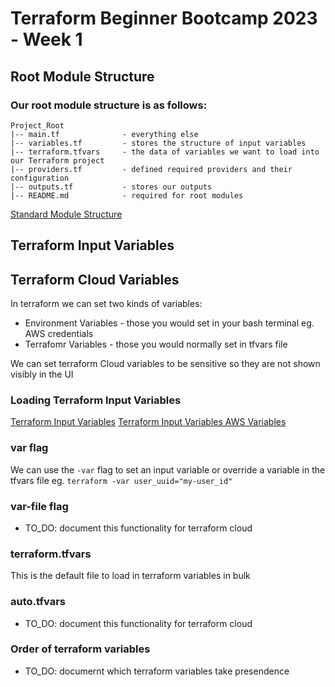 # Terraform Beginner Bootcamp 2023 - Week 1

## Root Module Structure

### Our root module structure is as follows:

```
Project_Root
|-- main.tf              - everything else
|-- variables.tf         - stores the structure of input variables
|-- terraform.tfvars     - the data of variables we want to load into our Terraform project
|-- providers.tf         - defined required providers and their configuration
|-- outputs.tf           - stores our outputs
|-- README.md            - required for root modules

```

[Standard Module Structure](https://developer.hashicorp.com/terraform/language/modules/develop/structure)
## Terraform Input Variables
## Terraform Cloud Variables

In terraform we can set two kinds of variables:
- Environment Variables - those you would set in your bash terminal eg. AWS credentials
- Terrafomr Variables - those you would normally set in tfvars file

We can set terraform Cloud variables to be sensitive so they are not shown visibly in the UI

### Loading Terraform Input Variables

[Terraform Input Variables](https://developer.hashicorp.com/terraform/language/values/variables)
[Terraform Input Variables AWS Variables](https://developer.hashicorp.com/terraform/tutorials/aws-get-started/aws-variables)


### var flag
We can use the `-var` flag to set an input variable or override a variable in the tfvars file eg. `terraform -var user_uuid="my-user_id"`

### var-file flag

- TO_DO: document this functionality for terraform cloud

### terraform.tfvars

This is the default file to load in terraform variables in bulk

### auto.tfvars

- TO_DO: document this functionality for terraform cloud

### Order of terraform variables

- TO_DO: documernt which terraform variables take presendence